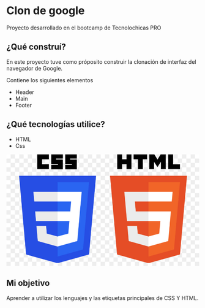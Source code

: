 
# Clon de google

Proyecto desarrollado en el bootcamp de Tecnolochicas PRO

## ¿Qué construí?
En este proyecto tuve como próposito construir la clonación de interfaz del navegador de Google.

Contiene los siguientes elementos
* Header
* Main
* Footer

## ¿Qué tecnologías utilice?
* HTML
* Css

![Logo](https://raw.githubusercontent.com/diegoAlex24/HTML-CSS-examples/master/html-css-logo.jpg)

## Mi objetivo
Aprender a utilizar los lenguajes y las etiquetas principales de CSS Y HTML.
